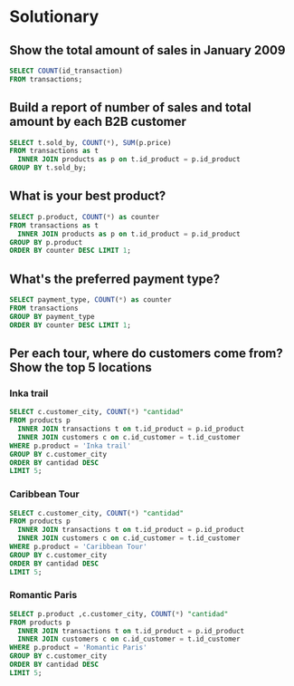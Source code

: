 # Solutionary

## Show the total amount of sales in January 2009

```sql
SELECT COUNT(id_transaction)
FROM transactions;
```

## Build a report of number of sales and total amount by each B2B customer

```sql
SELECT t.sold_by, COUNT(*), SUM(p.price)
FROM transactions as t
  INNER JOIN products as p on t.id_product = p.id_product
GROUP BY t.sold_by;
```

## What is your best product?

```sql
SELECT p.product, COUNT(*) as counter
FROM transactions as t
  INNER JOIN products as p on t.id_product = p.id_product
GROUP BY p.product
ORDER BY counter DESC LIMIT 1;
```

## What's the preferred payment type?

```sql
SELECT payment_type, COUNT(*) as counter
FROM transactions
GROUP BY payment_type
ORDER BY counter DESC LIMIT 1;
```

## Per each tour, where do customers come from? Show the top 5 locations

### Inka trail

```sql
SELECT c.customer_city, COUNT(*) "cantidad"
FROM products p
  INNER JOIN transactions t on t.id_product = p.id_product
  INNER JOIN customers c on c.id_customer = t.id_customer
WHERE p.product = 'Inka trail'
GROUP BY c.customer_city
ORDER BY cantidad DESC
LIMIT 5;
```

### Caribbean Tour

```sql
SELECT c.customer_city, COUNT(*) "cantidad"
FROM products p
  INNER JOIN transactions t on t.id_product = p.id_product
  INNER JOIN customers c on c.id_customer = t.id_customer
WHERE p.product = 'Caribbean Tour'
GROUP BY c.customer_city
ORDER BY cantidad DESC
LIMIT 5;
```

### Romantic Paris

```sql
SELECT p.product ,c.customer_city, COUNT(*) "cantidad"
FROM products p
  INNER JOIN transactions t on t.id_product = p.id_product
  INNER JOIN customers c on c.id_customer = t.id_customer
WHERE p.product = 'Romantic Paris'
GROUP BY c.customer_city
ORDER BY cantidad DESC
LIMIT 5;
```

